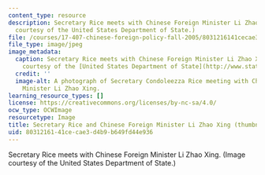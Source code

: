```yaml
---
content_type: resource
description: Secretary Rice meets with Chinese Foreign Minister Li Zhao Xing. (Image
  courtesy of the United States Department of State.)
file: /courses/17-407-chinese-foreign-policy-fall-2005/8031216141cecae3d4b9b649fd44e936_17-407f05-th.jpg
file_type: image/jpeg
image_metadata:
  caption: Secretary Rice meets with Chinese Foreign Minister Li Zhao Xing. (Image
    courtesy of the [United States Department of State](http://www.state.gov).)
  credit: ''
  image-alt: A photograph of Secretary Condoleezza Rice meeting with Chinese Foreign
    Minister Li Zhao Xing.
learning_resource_types: []
license: https://creativecommons.org/licenses/by-nc-sa/4.0/
ocw_type: OCWImage
resourcetype: Image
title: Secretary Rice and Chinese Foreign Minister Li Zhao Xing (thumbnail)
uid: 80312161-41ce-cae3-d4b9-b649fd44e936
---
```

Secretary Rice meets with Chinese Foreign Minister Li Zhao Xing. (Image courtesy of the United States Department of State.)